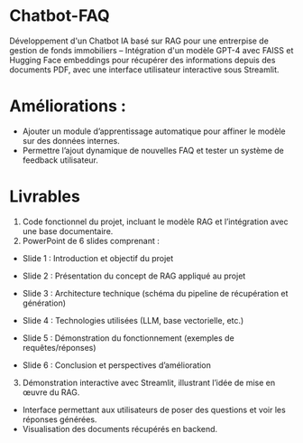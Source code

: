 # Chatbot-FAQ
Développement d'un Chatbot IA basé sur RAG pour une entrerpise de gestion de fonds immobiliers – Intégration d'un modèle GPT-4 avec FAISS et Hugging Face embeddings pour récupérer des informations depuis des documents PDF, avec une interface utilisateur interactive sous Streamlit.

# Améliorations :
- Ajouter un module d’apprentissage automatique pour affiner le
modèle sur des données internes.
- Permettre l’ajout dynamique de nouvelles FAQ et tester un
système de feedback utilisateur.


# Livrables 
1. Code fonctionnel du projet, incluant le modèle RAG et l’intégration avec une base documentaire.
2. PowerPoint de 6 slides comprenant :
- Slide 1 : Introduction et objectif du projet
- Slide 2 : Présentation du concept de RAG appliqué au projet
- Slide 3 : Architecture technique (schéma du pipeline de
récupération et génération)
- Slide 4 : Technologies utilisées (LLM, base vectorielle, etc.)

- Slide 5 : Démonstration du fonctionnement (exemples de requêtes/réponses)
- Slide 6 : Conclusion et perspectives d’amélioration
3. Démonstration interactive avec Streamlit, illustrant l’idée de mise en
œuvre du RAG.
- Interface permettant aux utilisateurs de poser des questions et
voir les réponses générées.
- Visualisation des documents récupérés en backend.
